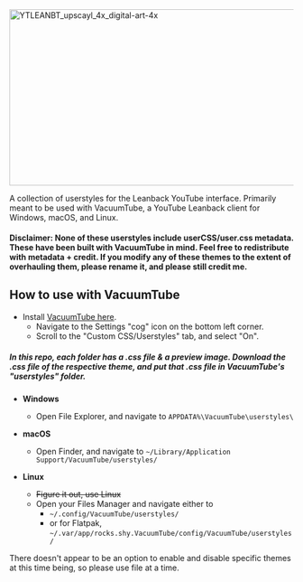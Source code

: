 <img width="686" height="311.5" alt="YTLEANBT_upscayl_4x_digital-art-4x" src="https://github.com/user-attachments/assets/214f7d63-b6f1-4e30-9055-2b60a0de09c4" />


A collection of userstyles for the Leanback YouTube interface. Primarily meant to be used with VacuumTube, a YouTube Leanback client for Windows, macOS, and Linux.

#### Disclaimer: None of these userstyles include userCSS/user.css metadata. These have been built with VacuumTube in mind. Feel free to redistribute with metadata + credit. If you modify any of these themes to the extent of overhauling them, please rename it, and please still credit me. 

## How to use with VacuumTube
- Install [VacuumTube here](https://github.com/shy1132/VacuumTube).
  - Navigate to the Settings "cog" icon on the bottom left corner.
  - Scroll to the "Custom CSS/Userstyles" tab, and select "On".

##### In this repo, each folder has a .css file & a preview image. Download the .css file of the respective theme, and put that .css file in VacuumTube's "userstyles" folder.

- **Windows**
  - Open File Explorer, and navigate to `APPDATA%\VacuumTube\userstyles\`
 
- **macOS**
  - Open Finder, and navigate to `~/Library/Application Support/VacuumTube/userstyles/`

- **Linux**
  - ~~Figure it out, use Linux~~
  - Open your Files Manager and navigate either to
    - `~/.config/VacuumTube/userstyles/`
    - or for Flatpak, `~/.var/app/rocks.shy.VacuumTube/config/VacuumTube/userstyles/`

There doesn't appear to be an option to enable and disable specific themes at this time being, so please use file at a time.
